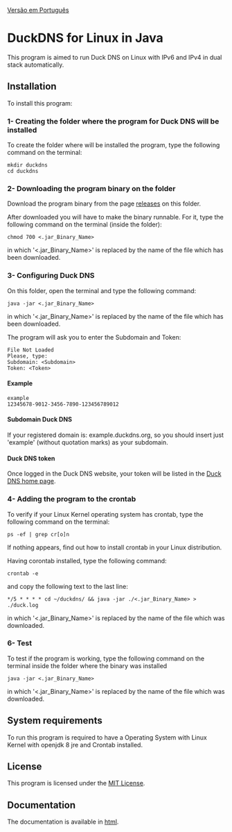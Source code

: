[Versão em Português](README.md)
# DuckDNS for Linux in Java
This program is aimed to run Duck DNS on Linux with IPv6 and IPv4 in dual stack automatically.

## Installation

To install this program:

### 1- Creating the folder where the program for Duck DNS will be installed

To create the folder where will be installed the program, type the following command on the terminal:

```
mkdir duckdns
cd duckdns
```

### 2- Downloading the program binary on the folder

Download the program binary from the page [releases](https://github.com/Henriquemcc/Duck_DNS_Java/releases) on this folder.

After downloaded you will have to make the binary runnable. For it, type the following command on the terminal (inside the folder):

```
chmod 700 <.jar_Binary_Name>
```

in which '<.jar_Binary_Name>' is replaced by the name of the file which has been downloaded.

### 3- Configuring Duck DNS

On this folder, open the terminal and type the following command:
```
java -jar <.jar_Binary_Name>
```
in which '<.jar_Binary_Name>' is replaced by the name of the file which has been downloaded.

The program will ask you to enter the Subdomain and Token:
```
File Not Loaded
Please, type:
Subdomain: <Subdomain> 
Token: <Token>
```

#### Example

```
example
12345678-9012-3456-7890-123456789012
```

#### Subdomain Duck DNS

If your registered domain is: example.duckdns.org, so you should insert just 'example' (without quotation marks) as your subdomain.

#### Duck DNS token

Once logged in the Duck DNS website, your token will be listed in the [Duck DNS home page](https://www.duckdns.org/).


### 4- Adding the program to the crontab

To verify if your Linux Kernel operating system has crontab, type the following command on the terminal:

```
ps -ef | grep cr[o]n
```

If nothing appears, find out how to install crontab in your Linux distribution.

Having corontab installed, type the following command:

```
crontab -e
```

and copy the following text to the last line:

```
*/5 * * * * cd ~/duckdns/ && java -jar ./<.jar_Binary_Name> > ./duck.log
```

in which '<.jar_Binary_Name>' is replaced by the name of the file which was downloaded.

### 6- Test

To test if the program is working, type the following command on the terminal inside the folder where the binary was installed

```
java -jar <.jar_Binary_Name>
```

in which '<.jar_Binary_Name>' is replaced by the name of the file which was downloaded.

## System requirements

To run this program is required to have a Operating System with Linux Kernel with openjdk 8 jre and Crontab installed.

## License

This program is licensed under the [MIT License](LICENSE).

## Documentation

The documentation is available in [html](./JavaDoc.zip).